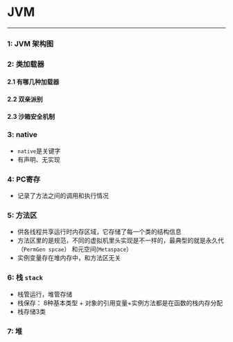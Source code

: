 # JVM
******************************************

### 1: JVM 架构图

### 2: 类加载器 
#### 2.1 有哪几种加载器
#### 2.2 双亲派别
#### 2.3 沙箱安全机制
### 3: native
- `native`是关键字
-  有声明、无实现 
### 4: PC寄存
- 记录了方法之间的调用和执行情况

### 5: 方法区
- 供各线程共享运行时内存区域，它存储了每一个类的结构信息
- 方法区里的是规范，不同的虚拟机里头实现是不一样的，最典型的就是永久代（`PermGen spcae`） 和元空间(`Metaspace`）
- 实例变量存在堆内存中，和方法区无关

### 6: 栈 `stack`
- 栈管运行，堆管存储
- 栈保存： 8种基本类型 + 对象的引用变量+实例方法都是在函数的栈内存分配
- 栈存储3类

### 7: 堆